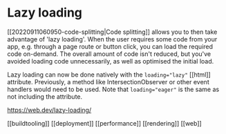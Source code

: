# Lazy loading

[[20220911060950-code-splitting|Code splitting]] allows you to then take advantage of 'lazy loading'. When the user requires some code from your app, e.g. through a page route or button click, you can load the required code on-demand. The overall amount of code isn't reduced, but you've avoided loading code unnecessarily, as well as optimised the initial load.

Lazy loading can now be done natively with the `loading="lazy"` [[html]] attribute. Previously, a method like IntersectionObserver or other event handlers would need to be used.
Note that `loading="eager"` is the same as not including the attribute.

https://web.dev/lazy-loading/

[[buildtooling]]
[[deployment]]
[[performance]]
[[rendering]]
[[web]]